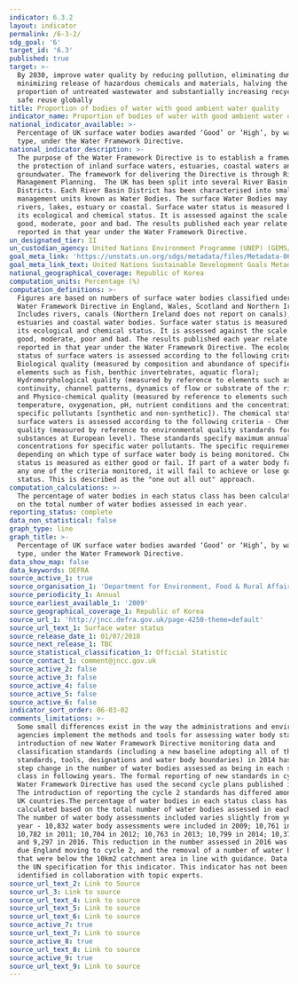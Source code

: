```yaml
---
indicator: 6.3.2
layout: indicator
permalink: /6-3-2/
sdg_goal: '6'
target_id: '6.3'
published: true
target: >-
  By 2030, improve water quality by reducing pollution, eliminating dumping and
  minimizing release of hazardous chemicals and materials, halving the
  proportion of untreated wastewater and substantially increasing recycling and
  safe reuse globally
title: Proportion of bodies of water with good ambient water quality
indicator_name: Proportion of bodies of water with good ambient water quality
national_indicator_available: >-
  Percentage of UK surface water bodies awarded ‘Good’ or ‘High’, by water body
  type, under the Water Framework Directive.
national_indicator_description: >-
  The purpose of the Water Framework Directive is to establish a framework for
  the protection of inland surface waters, estuaries, coastal waters and
  groundwater. The framework for delivering the Directive is through River Basin
  Management Planning.  The UK has been split into several River Basin
  Districts. Each River Basin District has been characterised into smaller
  management units known as Water Bodies. The surface Water Bodies may be
  rivers, lakes, estuary or coastal. Surface water status is measured by both
  its ecological and chemical status. It is assessed against the scale of high,
  good, moderate, poor and bad. The results published each year relate to data
  reported in that year under the Water Framework Directive.
un_designated_tier: II
un_custodian_agency: United Nations Environment Programme (UNEP) (GEMS/Water)
goal_meta_link: 'https://unstats.un.org/sdgs/metadata/files/Metadata-06-03-02.pdf'
goal_meta_link_text: United Nations Sustainable Development Goals Metadata (PDF 4.0 MB)
national_geographical_coverage: Republic of Korea
computation_units: Percentage (%)
computation_definitions: >-
  Figures are based on numbers of surface water bodies classified under the
  Water Framework Directive in England, Wales, Scotland and Northern Ireland.
  Includes rivers, canals (Northern Ireland does not report on canals), lakes,
  estuaries and coastal water bodies. Surface water status is measured by both
  its ecological and chemical status. It is assessed against the scale of high,
  good, moderate, poor and bad. The results published each year relate to data
  reported in that year under the Water Framework Directive. The ecological
  status of surface waters is assessed according to the following criteria-
  Biological quality (measured by composition and abundance of specified
  elements such as fish, benthic invertebrates, aquatic flora);
  Hydromorphological quality (measured by reference to elements such as river
  continuity, channel patterns, dynamics of flow or substrate of the river bed);
  and Physico-chemical quality (measured by reference to elements such as
  temperature, oxygenation, pH, nutrient conditions and the concentrations of
  specific pollutants [synthetic and non-synthetic]). The chemical status of
  surface waters is assessed according to the following criteria - Chemical
  quality (measured by reference to environmental quality standards for chemical
  substances at European level). These standards specify maximum annual average
  concentrations for specific water pollutants. The specific requirements differ
  depending on which type of surface water body is being monitored. Chemical
  status is measured as either good or fail. If part of a water body fails on
  any one of the criteria monitored, it will fail to achieve or lose good
  status. This is described as the "one out all out" approach.
computation_calculations: >-
  The percentage of water bodies in each status class has been calculated based
  on the total number of water bodies assessed in each year.
reporting_status: complete
data_non_statistical: false
graph_type: line
graph_title: >-
  Percentage of UK surface water bodies awarded ‘Good’ or ‘High’, by water body
  type, under the Water Framework Directive.
data_show_map: false
data_keywords: DEFRA
source_active_1: true
source_organisation_1: 'Department for Environment, Food & Rural Affairs (Defra)'
source_periodicity_1: Annual
source_earliest_available_1: '2009'
source_geographical_coverage_1: Republic of Korea
source_url_1: 'http://jncc.defra.gov.uk/page-4250-theme=default'
source_url_text_1: Surface water status
source_release_date_1: 01/07/2018
source_next_release_1: TBC
source_statistical_classification_1: Official Statistic
source_contact_1: comment@jncc.gov.uk
source_active_2: false
source_active_3: false
source_active_4: false
source_active_5: false
source_active_6: false
indicator_sort_order: 06-03-02
comments_limitations: >-
  Some small differences exist in the way the administrations and environment
  agencies implement the methods and tools for assessing water body status. The
  introduction of new Water Framework Directive monitoring data and
  classification standards (including a new baseline adopting all of the new
  standards, tools, designations and water body boundaries) in 2014 has led to a
  step change in the number of water bodies assessed as being in each status
  class in following years. The formal reporting of new standards in cycle 2 of
  Water Framework Directive has used the second cycle plans published in 2015. 
  The introduction of reporting the cycle 2 standards has differed amongst the
  UK countries.The percentage of water bodies in each status class has been
  calculated based on the total number of water bodies assessed in each year.
  The number of water body assessments included varies slightly from year to
  year - 10,832 water body assessments were included in 2009; 10,761 in 2010;
  10,782 in 2011; 10,704 in 2012; 10,763 in 2013; 10,799 in 2014; 10,379 in 2015
  and 9,297 in 2016. This reduction in the number assessed in 2016 was primarily
  due England moving to cycle 2, and the removal of a number of water bodies
  that were below the 10km2 catchment area in line with guidance. Data follows
  the UN specification for this indicator. This indicator has not been
  identified in collaboration with topic experts.
source_url_text_2: Link to Source
source_url_3: Link to source
source_url_text_4: Link to source
source_url_text_5: Link to source
source_url_text_6: Link to source
source_active_7: true
source_url_text_7: Link to source
source_active_8: true
source_url_text_8: Link to source
source_active_9: true
source_url_text_9: Link to source
---
```

